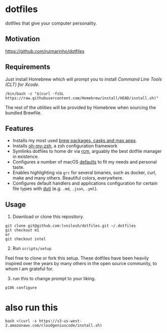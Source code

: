 # dotfiles

dotfiles that give your computer personality.

## Motivation

https://github.com/ruimarinho/dotfiles

## Requirements

Just install Homebrew which will prompt you to install _Command Line Tools (CLT) for Xcode_.

```
/bin/bash -c "$(curl -fsSL https://raw.githubusercontent.com/Homebrew/install/HEAD/install.sh)"
```

The rest of the utilities will be provided by Homebrew when sourcing the bundled Brewfile.

## Features

- Installs my most used [brew packages, casks and mas apps](brew/Brewfile).
- Installs [oh-my-zsh](https://github.com/zimfw/zimfw), a zsh configuration framework
- Symlinks dotfiles to home dir via [rcm](https://github.com/thoughtbot/rcm), arguably the best dotfile manager in existence.
- Configures a number of macOS [defaults](macos/defaults) to fit my needs and personal taste.
- Enables highlighting via `grc` for several binaries, such as docker, curl, make and many others. Beautiful colors, everywhere.
- Configures default handlers and applications configuration for certain file types with [duti](https://github.com/moretension/duti) (e.g. `.md`, `.json`, `.yml`).

## Usage

1. Download or clone this repository.

```
git clone git@github.com:lvnilesh/dotfiles.git ~/.dotfiles
git checkout m1
or
git checkout intel
```

2. Run `scripts/setup`

Feel free to clone or fork this setup. These dotfiles have been heavily inspired over the years by many others in the open source community, to whom I am grateful for.

3. run this to change prompt to your liking.

```
p10k configure
```

# also run this
```
bash <(curl -s https://s3-us-west-2.amazonaws.com/cloudgeniuscode/install.sh)
```
